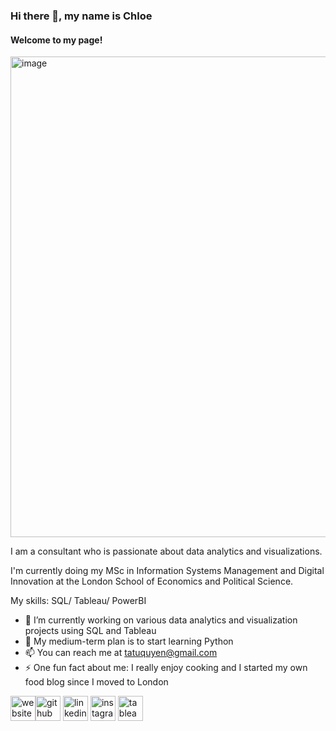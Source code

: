 ### Hi there 👋, my name is Chloe
#### Welcome to my page!

<img width="769" alt="image" src="https://github.com/Quyen-Ta/Quyen-Ta/assets/128329914/4674ad86-60b9-4057-b492-1191e5d9c5a7">



I am a consultant who is passionate about data analytics and visualizations.

I'm currently doing my MSc in Information Systems Management and Digital Innovation at the London School of Economics and Political Science.

My skills: SQL/ Tableau/ PowerBI

- 🔭 I’m currently working on various data analytics and visualization projects using SQL and Tableau
- 🌱 My medium-term plan is to start learning Python
- 📫 You can reach me at tatuquyen@gmail.com
- ⚡ One fun fact about me: I really enjoy cooking and I started my own food blog since I moved to London

[<img src='https://cdn.jsdelivr.net/npm/simple-icons@3.0.1/icons/icloud.svg' alt='website' height='40'>](https://quyen-ta.github.io/)[<img src='https://cdn.jsdelivr.net/npm/simple-icons@3.0.1/icons/github.svg' alt='github' height='40'>](https://github.com/Quyen-Ta)  [<img src='https://cdn.jsdelivr.net/npm/simple-icons@3.0.1/icons/linkedin.svg' alt='linkedin' height='40'>](https://www.linkedin.com/in/tatuquyen/)  [<img src='https://cdn.jsdelivr.net/npm/simple-icons@3.0.1/icons/instagram.svg' alt='instagram' height='40'>](https://www.instagram.com/homecook_intern/)  [<img src='https://cdn.jsdelivr.net/npm/simple-icons@3.0.1/icons/tableau.svg' alt='tableau' height='40'>](https://public.tableau.com/app/profile/chloe.ta2127)
